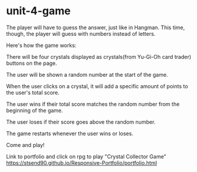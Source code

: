 # unit-4-game

The player will have to guess the answer, just like in Hangman. This time, though, the player will guess with numbers instead of letters.

Here's how the game works:

There will be four crystals displayed as crystals(from Yu-Gi-Oh card trader) buttons on the page.

The user will be shown a random number at the start of the game.

When the user clicks on a crystal, it will add a specific amount of points to the user's total score.

The user wins if their total score matches the random number from the beginning of the game.

The user loses if their score goes above the random number.

The game restarts whenever the user wins or loses.

Come and play!

Link to portfolio and click on rpg to play "Crystal Collector Game"
https://stsend90.github.io/Responsive-Portfolio/portfolio.html
